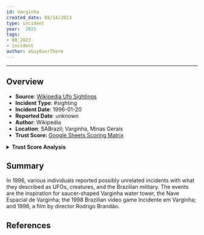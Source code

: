 ```yaml
---
id: Varginha
created_date: 08/14/2023
type: incident
year:  2023
tags:
- 08_2023
- incident
author: aGuyOverThere
---
```


----

## Overview

- **Source**: [Wikipedia Ufo Sightings](https://en.wikipedia.org/wiki/List_of_reported_UFO_sightings)
- **Incident Type**: #sighting
- **Incident Date**: 1996-01-20
- **Reported Date**: unknown
- **Author**: Wikipedia
- **Location**: SABrazil; Varginha, Minas Gerais
- **Trust Score:** [Google Sheets Scoring Matrix](https://docs.google.com/spreadsheets/d/1CUarxE7P1cPwgWXwJzzeWnZGm1c6Wp2Ttazdt3VPM_s/edit?usp=sharing)

<details>
<summary><b>Trust Score Analysis</b></summary>
<IMG src="https://publish-01.obsidian.md/access/1c31a6f93f82a49b0a9eb31193d6cdec/_images/" alt="Trust Score"/>
</details>

## Summary

In 1996, various individuals reported possibly unrelated incidents with what they described as UFOs, creatures, and the Brazilian military. The events are the inspiration for saucer-shaped Varginha water tower, the Nave Espacial de Varginha; the 1998 Brazilian video game Incidente em Varginha; and 1996, a film by director Rodrigo Brandão.

## References
